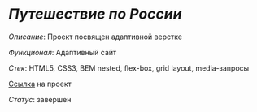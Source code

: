 # _Путешествие по России_

_Описание_: Проект посвящен адаптивной верстке

_Функционал_: Адаптивный сайт

_Стек_: HTML5, CSS3, BEM nested, flex-box, grid layout, media-запросы

[Ссылка](https://alzot89.github.io/russian-travel/) на проект

_Статус_: завершен
